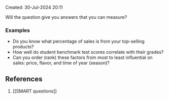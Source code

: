Created: 30-Jul-2024 20:11

Will the question give you answers that you can measure?
### Examples
* Do you know what percentage of sales is from your top-selling products?
* How well do student benchmark test scores correlate with their grades?
* Can you order (rank) these factors from most to least influential on sales: price, flavor, and time of year (season)?
## References
1. [[SMART questions]]
